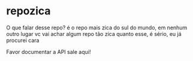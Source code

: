 # repozica

O que falar desse repo? é o repo mais zica do sul do mundo, em nenhum outro lugar vc vai achar algum repo tão zica quanto esse, é sério, eu já procurei cara

Favor documentar a API sale aqui!
